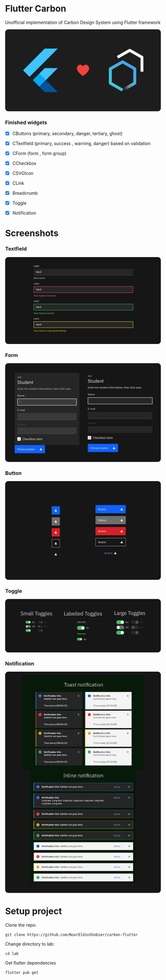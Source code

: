 # Flutter Carbon

Unofficial implementation of Carbon Design System using Flutter framework

![gre](md-assets/cover.png)

### Finished widgets

- [x] CButtons (primary, secondary, danger, tertiary, ghost)

- [x] CTextfield (primary, success , warning, danger) based on validation

- [x] CForm (form , form group)

- [x] CCheckbox

- [x] CSVGIcon

- [x] CLink

- [x] Breadcrumb

- [x] Toggle

- [x] Notification

# Screenshots

### Textfield

![f](md-assets/textfield.png)

### Form

![rf](md-assets/forms.png)

### Button

![f](md-assets/buttons.png)


### Toggle

![f](md-assets/toggle.png)

### Notification

![f](md-assets/notification.png)

# Setup project

Clone the repo:

```shell
git clone https://github.com/NourEldinShobier/carbon-flutter
```

Change directory to lab:

```shell
cd lab
```

Get flutter dependencies

```shell
flutter pub get
```
